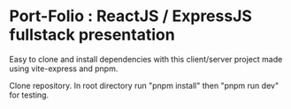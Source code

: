 # Port-Folio : ReactJS / ExpressJS fullstack presentation

Easy to clone and install dependencies with this client/server project made using vite-express and pnpm.

Clone repository. In root directory run "pnpm install" then "pnpm run dev" for testing.
